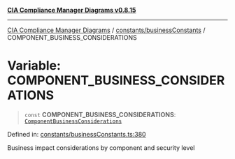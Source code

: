 [**CIA Compliance Manager Diagrams v0.8.15**](../../../README.md)

***

[CIA Compliance Manager Diagrams](../../../modules.md) / [constants/businessConstants](../README.md) / COMPONENT\_BUSINESS\_CONSIDERATIONS

# Variable: COMPONENT\_BUSINESS\_CONSIDERATIONS

> `const` **COMPONENT\_BUSINESS\_CONSIDERATIONS**: [`ComponentBusinessConsiderations`](../../../types/businessImpact/interfaces/ComponentBusinessConsiderations.md)

Defined in: [constants/businessConstants.ts:380](https://github.com/Hack23/cia-compliance-manager/blob/50a3bb1fa64948444e36c06fee075b5043350db0/src/constants/businessConstants.ts#L380)

Business impact considerations by component and security level
